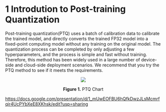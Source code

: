 # 1 Introdution to Post-training Quantization

Post-training quantization(PTQ) uses a batch of calibration data to calibrate the trained model, and directly converts the trained FP32 model into a fixed-point computing model without any training on the original model. The quantization process can be completed by only adjusting a few hyperparameters, and the process is simple and fast without training. Therefore, this method has been widely used in a large number of device-side and cloud-side deployment scenarios. We recommend that you try the PTQ method to see if it meets the requirements.

<div align="center">
<img src="../../imgs/quantization/PTQ_chart.png">
<p><span style="font-weight: bold;">Figure 1.</span> PTQ Chart </p>
</div>


<https://docs.google.com/presentation/d/1_mUwEOFBU6hQfkDwzJLsMcmrfqir4UcPYbXeE8XKhsk/edit?usp=sharing>